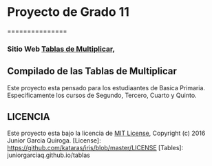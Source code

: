 # Proyecto de Grado 11 
===============

### Sitio Web [Tablas de Multiplicar](tables),

## Compilado de las Tablas de Multiplicar

Este proyecto esta pensado para los estudiaantes de Basica Primaria. 
Especificamente los cursos de Segundo, Tercero, Cuarto y Quinto.



LICENCIA
------------

Este proyecto esta bajo la licencia de [MIT License](LICENSE), Copyright (c) 2016 Junior Garcia Quiroga.
[License]: https://github.com/kataras/iris/blob/master/LICENSE
[Tables]: juniorgarciaq.github.io/tablas







